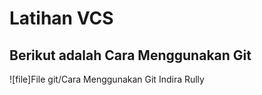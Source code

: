 # Latihan VCS
## Berikut adalah Cara Menggunakan Git

![file]File git/Cara Menggunakan Git Indira Rully
